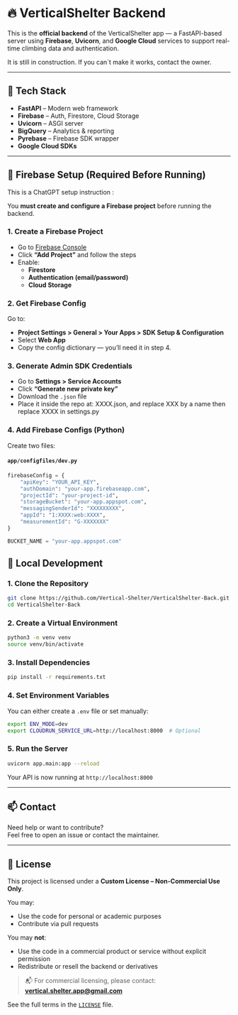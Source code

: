 # 🔥 VerticalShelter Backend

This is the **official backend** of the VerticalShelter app — a FastAPI-based server using **Firebase**, **Uvicorn**, and **Google Cloud** services to support real-time climbing data and authentication.

It is still in construction. If you can`t make it works, contact the owner.

---

## 🚀 Tech Stack

- **FastAPI** – Modern web framework
- **Firebase** – Auth, Firestore, Cloud Storage
- **Uvicorn** – ASGI server
- **BigQuery** – Analytics & reporting
- **Pyrebase** – Firebase SDK wrapper
- **Google Cloud SDKs**

---

## 🔐 Firebase Setup (Required Before Running)

This is a ChatGPT setup instruction :

You **must create and configure a Firebase project** before running the backend.

### 1. Create a Firebase Project

- Go to [Firebase Console](https://console.firebase.google.com/)
- Click **“Add Project”** and follow the steps
- Enable:
  - **Firestore**
  - **Authentication (email/password)**
  - **Cloud Storage**

### 2. Get Firebase Config

Go to:
- **Project Settings > General > Your Apps > SDK Setup & Configuration**
- Select **Web App**
- Copy the config dictionary — you’ll need it in step 4.

### 3. Generate Admin SDK Credentials

- Go to **Settings > Service Accounts**
- Click **“Generate new private key”**
- Download the `.json` file
- Place it inside the repo at: XXXX.json, and replace XXX by a name then replace XXXX in settings.py


### 4. Add Firebase Configs (Python)

Create two files:

#### `app/configfiles/dev.py`

```python
firebaseConfig = {
    "apiKey": "YOUR_API_KEY",
    "authDomain": "your-app.firebaseapp.com",
    "projectId": "your-project-id",
    "storageBucket": "your-app.appspot.com",
    "messagingSenderId": "XXXXXXXXX",
    "appId": "1:XXXX:web:XXXX",
    "measurementId": "G-XXXXXXX"
}

BUCKET_NAME = "your-app.appspot.com"
```
## 🧪 Local Development

### 1. Clone the Repository

```bash
git clone https://github.com/Vertical-Shelter/VerticalShelter-Back.git
cd VerticalShelter-Back
```

### 2. Create a Virtual Environment

```bash
python3 -m venv venv
source venv/bin/activate
```

### 3. Install Dependencies

```bash
pip install -r requirements.txt
```

### 4. Set Environment Variables

You can either create a `.env` file or set manually:

```bash
export ENV_MODE=dev
export CLOUDRUN_SERVICE_URL=http://localhost:8000  # Optional
```
### 5. Run the Server

```bash
uvicorn app.main:app --reload
```
Your API is now running at `http://localhost:8000`

---

## 📫 Contact

Need help or want to contribute?  
Feel free to open an issue or contact the maintainer.

---

## 📄 License

This project is licensed under a **Custom License – Non-Commercial Use Only**.

You may:

- Use the code for personal or academic purposes
- Contribute via pull requests

You may **not**:

- Use the code in a commercial product or service without explicit permission
- Redistribute or resell the backend or derivatives

> 📬 For commercial licensing, please contact: **vertical.shelter.app@gmail.com**

See the full terms in the [`LICENSE`](./LICENSE) file.


